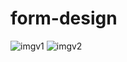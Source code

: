 # form-design

![imgv1](https://user-images.githubusercontent.com/89338796/132628888-51b65c32-96e3-44dd-9f22-78899c3ae5be.png)
![imgv2](https://user-images.githubusercontent.com/89338796/132629482-3b69194e-e2cd-43f3-a5da-7f22d76330bd.png)
